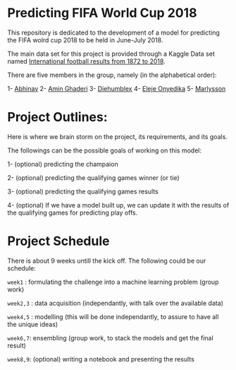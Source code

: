 # Predicting FIFA World Cup 2018


This repository is dedicated to the development of a model for predicting the FIFA wolrd cup 2018 to be held in June-July 2018.

The main data set for this project is provided through a Kaggle Data set named [International football results from 1872 to 2018](https://www.kaggle.com/martj42/international-football-results-from-1872-to-2017/data).

There are five members in the group, namely (in the alphabetical order):

1- [Abhinav]()
2- [Amin Ghaderi](https://github.com/amnghd)
3- [Diehumblex]()
4- [Eleje Onyedika]()
5- [Marlysson]()

# Project Outlines:

Here is where we brain storm on the project, its requirements, and its goals.

The followings can be the possible goals of working on this model:

1- (optional) predicting the champaion

2- (optional) predicting the qualifying games winner (or tie)

3- (optional) predicting the qualifying games results

4- (optional) If we have a model built up, we can update it with the results of the qualifying games for predicting play offs.


# Project Schedule

There is about 9 weeks untill the kick off.
The following could be our schedule:

``week1`` : formulating the challenge into a machine learning problem (group work)

``week2,3`` : data acquisition (independantly, with talk over the available data)

``week4,5`` : modelling (this will be done independantly, to assure to have all the unique ideas)

``week6,7``: ensembling (group work, to stack the models and get the final result)

``week8,9``: (optional) writing a notebook and presenting the results